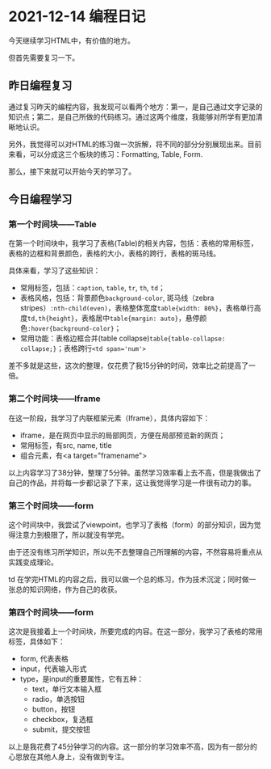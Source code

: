# 2021-12-14 编程日记

今天继续学习HTML中，有价值的地方。

但首先需要复习一下。

## 昨日编程复习

通过复习昨天的编程内容，我发现可以看两个地方：第一，是自己通过文字记录的知识点；第二，是自己所做的代码练习。通过这两个维度，我能够对所学有更加清晰地认识。

另外，我觉得可以对HTML的练习做一次拆解，将不同的部分分别展现出来。目前来看，可以分成这三个板块的练习：Formatting, Table, Form.

那么，接下来就可以开始今天的学习了。

## 今日编程学习

### 第一个时间块——Table

在第一个时间块中，我学习了表格(Table)的相关内容，包括：表格的常用标签，表格的边框和背景颜色，表格的大小，表格的跨行，表格的斑马线。

具体来看，学习了这些知识：

- 常用标签，包括：`caption`, `table`, `tr`, `th`, `td`；
- 表格风格，包括：背景颜色`background-color`, 斑马线（zebra stripes）`:nth-child(even)`，表格整体宽度`table{width: 80%}`，表格单行高度`td,th{height}`，表格居中`table{margin: auto}`，悬停颜色`:hover{background-color}`；
- 常用功能：表格边框合并(table collapse)`table{table-collapse: collapse;}`；表格跨行`<td span='num'>`

差不多就是这些，这次的整理，仅花费了我15分钟的时间，效率比之前提高了一倍。

### 第二个时间块——Iframe

在这一阶段，我学习了内联框架元素（Iframe），具体内容如下：

- iframe，是在网页中显示的局部网页，方便在局部预览新的网页；
- 常用标签，有src, name, title
- 组合元素，有\<a target="framename">

以上内容学习了38分钟，整理了5分钟。虽然学习效率看上去不高，但是我做出了自己的作品，并将每一步都记录了下来，这让我觉得学习是一件很有动力的事。

### 第三个时间块——form

这个时间块中，我尝试了viewpoint，也学习了表格（form）的部分知识，因为觉得注意力到极限了，所以就没有学完。

由于还没有练习所学知识，所以先不去整理自己所理解的内容，不然容易将重点从实践变成理论。

td 在学完HTML的内容之后，我可以做一个总的练习，作为技术沉淀；同时做一张总的知识网络，作为自己的收获。

### 第四个时间块——form

这次是我接着上一个时间块，所要完成的内容。在这一部分，我学习了表格的常用标签，具体如下：

- form, 代表表格
- input，代表输入形式
- type，是input的重要属性，它有五种：
	- text，单行文本输入框
	- radio，单选按钮
	- button，按钮
	- checkbox，复选框
	- submit，提交按钮

以上是我花费了45分钟学习的内容。这一部分的学习效率不高，因为有一部分的心思放在其他人身上，没有做到专注。